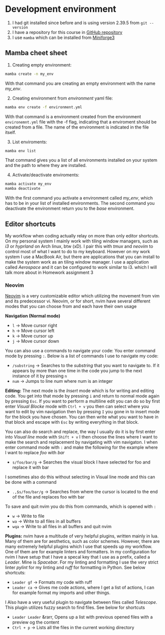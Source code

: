 # Development environment

1. I had git installed since before and is using version 2.39.5 from `git --version` 
2. I have a repository for this course in [GitHub repository](https://github.com/richarderikjohansson/software_development_for_researchers)
3. I use `mamba` which can be installed from [Miniforge3](https://github.com/conda-forge/miniforge)


## Mamba cheet sheet

1. Creating empty environment:
```bash
mamba create -n my_env
```
With that command you are creating an empty environment with the name *my_env*.

2. Creating environment from *environment* yaml file:
```bash
mamba env create -f environment.yml
```
With that command is a environment created from the environment `environemnt.yml` file with the -f
flag, indicating that a enviroment should be created from a file. The name of the environment is
indicated in the file itself.

3. List enviroments:
```bash
mamba env list
```
That command gives you a list of all environments installed on your system and the path to where
they are installed.

4. Activate/deactivate enviroments:
```bash
mamba activate my_env
mamba deactivate
```
With the first command you activate a environment called *my_env*, which has to be in your list of
installed environments. The second command you deactivate the environment return you to the *base*
environment.

## Editor shortcuts

My workflow when coding actually relay on more than only editor shortcuts. On my personal system I
mainly work with tiling window managers, such as *i3* or *hyprland* on Arch linux, btw (xD). I pair
this with *tmux* and *neovim* to control most of what I want to do to my keyboard. However on my work
system I use a MacBook Air, but there are applications that you can install to make the system work
as an tiling window manager. I use a application called *Aerospace* and it can be configured to
work similar to i3. which I will talk more about in Homework assignment 3


### Neovim

[Neovim](https://neovim.io/) is a very customizable editor which utilizing the movement from vim and
its predecessor vi. Neovim, or for short, nvim have several different modes that you can choose from
and each have their own usage

**Navigation (Normal mode)**

* `l` &rarr; Move cursor right
* `h` &rarr; Move cursor left 
* `k` &rarr; Move cursor up 
* `j` &rarr; Move cursor down 

You can also use a commands to navigate your code: You enter command mode by pressing `:`. Below is
a list of commands I use to navigate my code:

* `/substring` &rarr; Searches to the *substring* that you want to navigate to. If it appears
  by more than one time in the code you jump to the next instance of it by pressing `n`
* `num` &rarr; Jumps to line *num* where num is an integer

**Editing:**
The next mode is the *Insert* mode which is for writing and editing code. You get into that mode by
pressing `i` and return to normal mode again by pressing `Esc`. If you want to perform a multiline
edit you can do so by first enter *Visual Blocke* mode with `Ctrl + v` you then can select where you
want to edit by vim navigation then by pressing `I` you gone in to insert mode for the block you
have chosen. You can then write what you want to have in that block and escape with `Esc` by writing
everything in that block.

You can also do search and replace, the way I usually do it is by first enter into *Visual line*
mode with `Shift + v` I then choose the lines where I want to make the search and replacement by
navigating with vim navigaton. I when enter command mode with `:` and make the following for the
example where I want to replace *foo* with *bar*

* `s/foo/bar/g` &rarr; Searches the visual block I have selected for foo and replace it with
  bar

I sometimes also do this without selecting in Visual line mode and this can be done with a command

* `.,$s/foo/bar/g` &rarr; Searches from where the cursor is located to the end of the file
and replaces foo with bar 

To save and quit nvim you do this from commands, which is opened with `:`

* `w` &rarr; Write to file
* `wa` &rarr; Write to all files in all buffers
* `wqa` &rarr; Write to all files in all buffers and quit nvim

**Plugins:**
nvim have a multitude of very helpful plugins, written mainly in lua. Many of them are for aesthetics,
such as color schemes. However, there are many extremely helpful plugins which I use that speeds up
my workflow. One of them are for example linters and formatters. In my configuration for nvim I have
setup that I have a specal key that I use as a prefix, called a *Leader*. Mine is *Spacebar*.
For my linting and formatting I use the very strict linter *pylint* for my linting and *ruff* for formatting
in Python. See below shortcuts:

* `Leader gf` &rarr; Formats my code with ruff
* `Leader ca` &rarr; Gives me code actions, where I get a list of actions, I can for
  example format my imports and other things.

I Also have a very useful plugin to navigate between files called *Telescope*. This plugin utilizes
fuzzy search to find files. See below for shortcuts

* `Leader Leader` &rarr, Opens up a list with previous opened files with a preview og the
content
* `Ctrl + p` &rarr; Lists all the files in the current working directory
